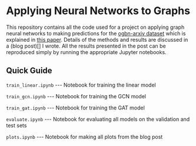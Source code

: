 # Applying Neural Networks to Graphs

This repository contains all the code used for a project on applying graph neural networks to making predictions for the [ogbn-arxiv dataset](https://ogb.stanford.edu/) which is explained in [this paper](https://arxiv.org/abs/2005.00687). Details of the methods and results are discussed in a (blog post)[] I wrote. All the results presented in the post can be reproduced simply by running the appropriate Jupyter notebooks.

## Quick Guide

```train_linear.ipynb``` --- Notebook for training the linear model

```train_gcn.ipynb``` --- Notebook for training the GCN model

```train_gat.ipynb``` --- Notebook for training the GAT model

```evaluate.ipynb``` --- Notebook for evaluating all models on the validation and test sets

```plots.ipynb``` --- Notebook for making all plots from the blog post
